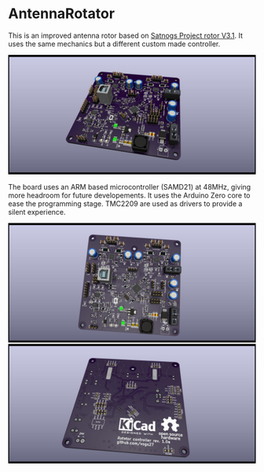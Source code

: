 # AntennaRotator
This is an improved antenna rotor based on [Satnogs Project rotor V3.1](https://wiki.satnogs.org/SatNOGS_Rotator_v3). It uses the same mechanics but a different custom made controller.

![Controller rendering](/img/RotatorMobo.jpg)

The board uses an ARM based microcontroller (SAMD21) at 48MHz, giving more headroom for future developements. It uses the Arduino Zero core to ease the programming stage. 
TMC2209 are used as drivers to provide a silent experience.

![Controller rendering](/img/RotatorMoboFINFRONT.jpg)
![Controller rendering](/img/RotatorMoboFINBACK.jpg)